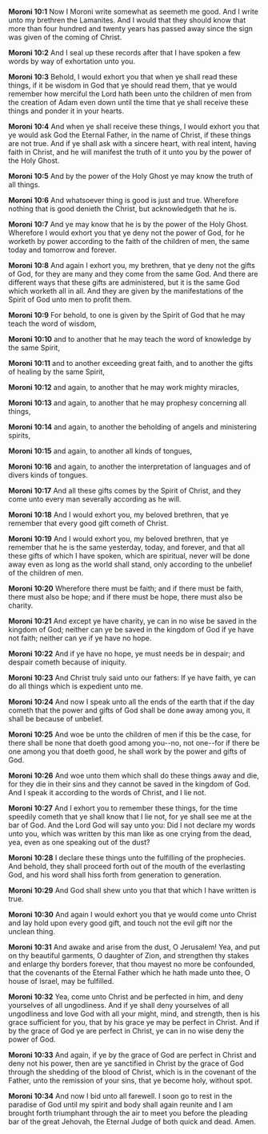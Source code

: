 **Moroni 10:1** Now I Moroni write somewhat as seemeth me good. And I write unto my brethren the Lamanites. And I would that they should know that more than four hundred and twenty years has passed away since the sign was given of the coming of Christ.

**Moroni 10:2** And I seal up these records after that I have spoken a few words by way of exhortation unto you.

**Moroni 10:3** Behold, I would exhort you that when ye shall read these things, if it be wisdom in God that ye should read them, that ye would remember how merciful the Lord hath been unto the children of men from the creation of Adam even down until the time that ye shall receive these things and ponder it in your hearts.

**Moroni 10:4** And when ye shall receive these things, I would exhort you that ye would ask God the Eternal Father, in the name of Christ, if these things are not true. And if ye shall ask with a sincere heart, with real intent, having faith in Christ, and he will manifest the truth of it unto you by the power of the Holy Ghost.

**Moroni 10:5** And by the power of the Holy Ghost ye may know the truth of all things.

**Moroni 10:6** And whatsoever thing is good is just and true. Wherefore nothing that is good denieth the Christ, but acknowledgeth that he is.

**Moroni 10:7** And ye may know that he is by the power of the Holy Ghost. Wherefore I would exhort you that ye deny not the power of God, for he worketh by power according to the faith of the children of men, the same today and tomorrow and forever.

**Moroni 10:8** And again I exhort you, my brethren, that ye deny not the gifts of God, for they are many and they come from the same God. And there are different ways that these gifts are administered, but it is the same God which worketh all in all. And they are given by the manifestations of the Spirit of God unto men to profit them.

**Moroni 10:9** For behold, to one is given by the Spirit of God that he may teach the word of wisdom,

**Moroni 10:10** and to another that he may teach the word of knowledge by the same Spirit,

**Moroni 10:11** and to another exceeding great faith, and to another the gifts of healing by the same Spirit,

**Moroni 10:12** and again, to another that he may work mighty miracles,

**Moroni 10:13** and again, to another that he may prophesy concerning all things,

**Moroni 10:14** and again, to another the beholding of angels and ministering spirits,

**Moroni 10:15** and again, to another all kinds of tongues,

**Moroni 10:16** and again, to another the interpretation of languages and of divers kinds of tongues.

**Moroni 10:17** And all these gifts comes by the Spirit of Christ, and they come unto every man severally according as he will.

**Moroni 10:18** And I would exhort you, my beloved brethren, that ye remember that every good gift cometh of Christ.

**Moroni 10:19** And I would exhort you, my beloved brethren, that ye remember that he is the same yesterday, today, and forever, and that all these gifts of which I have spoken, which are spiritual, never will be done away even as long as the world shall stand, only according to the unbelief of the children of men.

**Moroni 10:20** Wherefore there must be faith; and if there must be faith, there must also be hope; and if there must be hope, there must also be charity.

**Moroni 10:21** And except ye have charity, ye can in no wise be saved in the kingdom of God; neither can ye be saved in the kingdom of God if ye have not faith; neither can ye if ye have no hope.

**Moroni 10:22** And if ye have no hope, ye must needs be in despair; and despair cometh because of iniquity.

**Moroni 10:23** And Christ truly said unto our fathers: If ye have faith, ye can do all things which is expedient unto me.

**Moroni 10:24** And now I speak unto all the ends of the earth that if the day cometh that the power and gifts of God shall be done away among you, it shall be because of unbelief.

**Moroni 10:25** And woe be unto the children of men if this be the case, for there shall be none that doeth good among you--no, not one--for if there be one among you that doeth good, he shall work by the power and gifts of God.

**Moroni 10:26** And woe unto them which shall do these things away and die, for they die in their sins and they cannot be saved in the kingdom of God. And I speak it according to the words of Christ, and I lie not.

**Moroni 10:27** And I exhort you to remember these things, for the time speedily cometh that ye shall know that I lie not, for ye shall see me at the bar of God. And the Lord God will say unto you: Did I not declare my words unto you, which was written by this man like as one crying from the dead, yea, even as one speaking out of the dust?

**Moroni 10:28** I declare these things unto the fulfilling of the prophecies. And behold, they shall proceed forth out of the mouth of the everlasting God, and his word shall hiss forth from generation to generation.

**Moroni 10:29** And God shall shew unto you that that which I have written is true.

**Moroni 10:30** And again I would exhort you that ye would come unto Christ and lay hold upon every good gift, and touch not the evil gift nor the unclean thing.

**Moroni 10:31** And awake and arise from the dust, O Jerusalem! Yea, and put on thy beautiful garments, O daughter of Zion, and strengthen thy stakes and enlarge thy borders forever, that thou mayest no more be confounded, that the covenants of the Eternal Father which he hath made unto thee, O house of Israel, may be fulfilled.

**Moroni 10:32** Yea, come unto Christ and be perfected in him, and deny yourselves of all ungodliness. And if ye shall deny yourselves of all ungodliness and love God with all your might, mind, and strength, then is his grace sufficient for you, that by his grace ye may be perfect in Christ. And if by the grace of God ye are perfect in Christ, ye can in no wise deny the power of God.

**Moroni 10:33** And again, if ye by the grace of God are perfect in Christ and deny not his power, then are ye sanctified in Christ by the grace of God through the shedding of the blood of Christ, which is in the covenant of the Father, unto the remission of your sins, that ye become holy, without spot.

**Moroni 10:34** And now I bid unto all farewell. I soon go to rest in the paradise of God until my spirit and body shall again reunite and I am brought forth triumphant through the air to meet you before the pleading bar of the great Jehovah, the Eternal Judge of both quick and dead. Amen.


